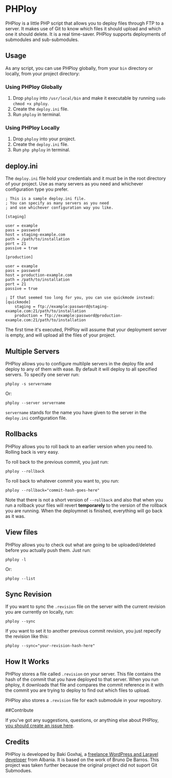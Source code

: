 # PHPloy

PHPloy is a little PHP script that allows you to deploy files through FTP to a server. It makes use of Git to know which files it should upload and which one it should delete. It is a real time-saver. PHPloy supports deployments of submodules and sub-submodules.

## Usage 
As any script, you can use PHPloy globally, from your `bin` directory or locally, from your project directory:

### Using PHPloy Globally

1. Drop `phploy` into `/usr/local/bin` and make it executable by running `sudo chmod +x phploy`.
2. Create the `deploy.ini` file.
3. Run `phploy` in terminal.

### Using PHPloy Locally

1. Drop `phploy` into your project.
2. Create the `deploy.ini` file.
3. Run `php phploy` in terminal.

## deploy.ini

The `deploy.ini` file hold your credentials and it must be in the root directory of your project. Use as many servers as you need and whichever configuration type you prefer.

    ; This is a sample deploy.ini file.
    ; You can specify as many servers as you need
    ; and use whichever configuration way you like.

    [staging]
    
    user = example
    pass = password
    host = staging-example.com
    path = /path/to/installation
    port = 21
    passive = true
    
    [production]
    
    user = example
    pass = password
    host = production-example.com
    path = /path/to/installation
    port = 21
    passive = true
    
    ; If that seemed too long for you, you can use quickmode instead:
    [quickmode]
        staging = ftp://example:password@staging-example.com:21/path/to/installation
        production = ftp://example:password@production-example.com:21/path/to/installation


The first time it's executed, PHPloy will assume that your deployment server is empty, and will upload all the files of your project.

## Multiple Servers

PHPloy allows you to configure multilple servers in the deploy file and deploy to any of them with ease. By default it will deploy to all specified servers.
To specify one server run: 

    phploy -s servername

Or:

    phploy --server servername
    
`servername` stands for the name you have given to the server in the `deploy.ini` configuration file.

## Rollbacks

PHPloy allows you to roll back to an earlier version when you need to. Rolling back is very easy. 

To roll back to the previous commit, you just run:

    phploy --rollback

To roll back to whatever commit you want to, you run:

    phploy --rollback="commit-hash-goes-here"

Note that there is not a short version of `--rollback` and also that when you run a rollback your files will revert **temporarely** to the version of the rollback you are running. When the deploymnet is finished, everything will go back as it was. 

## View files

PHPloy allows you to check out what are going to be uploaded/deleted before you actually push them. Just run: 

    phploy -l

Or:

    phploy --list

## Sync Revision

If you want to sync the `.revision` file on the server with the current revision you are currently on locally, run:

    phploy --sync

If you want to set it to another previous commit revision, you just repecify the revision like this:

    phploy --sync="your-revision-hash-here"

## How It Works

PHPloy stores a file called `.revision` on your server. This file contains the hash of the commit that you have deployed to that server. When you run phploy, it downloads that file and compares the commit reference in it with the commit you are trying to deploy to find out which files to upload.

PHPloy also stores a `.revision` file for each submodule in your repository.

##Contribute

If you've got any suggestions, questions, or anything else about PHPloy, [you should create an issue here](https://github.com/banago/PHPloy/issues). 

## Credits
PHPloy is developed by Baki Goxhaj, a [freelance WordPress and Laravel developer](http://wplancer.com) from Albania. It is based on the work of Bruno De Barros. This project was taken further because the original project did not suport Git Submodues.
